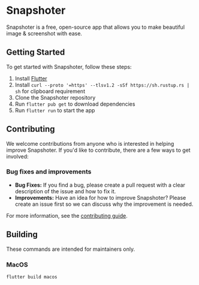 # Snapshoter

Snapshoter is a free, open-source app that allows you to make beautiful image & screenshot with ease.

## Getting Started

To get started with Snapshoter, follow these steps:

1. Install [Flutter](https://flutter.dev)
2. Install `curl --proto '=https' --tlsv1.2 -sSf https://sh.rustup.rs | sh` for clipboard requirement
3. Clone the Snapshoter repository
4. Run `flutter pub get` to download dependencies
5. Run `flutter run` to start the app

## Contributing

We welcome contributions from anyone who is interested in helping improve Snapshoter. If you'd like to contribute, there are a few ways to get involved:

### Bug fixes and improvements

- **Bug Fixes:** If you find a bug, please create a pull request with a clear description of the issue and how to fix it.
- **Improvements:** Have an idea for how to improve Snapshoter? Please create an issue first so we can discuss why the improvement is needed.

For more information, see the [contributing guide](https://github.com/nicoaudy/snapshoter/blob/main/CONTRIBUTING.md).

## Building

These commands are intended for maintainers only.

### MacOS

```bash
flutter build macos
```
